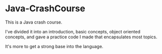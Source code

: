# Java-CrashCourse
This is a Java crash course.

I've divided it into an introduction, basic concepts, object oriented concepts, and gave a practice code I made that encapsulates most topics.

It's more to get a strong base into the language.
